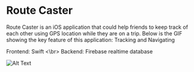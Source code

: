 # Route Caster

Route Caster is an iOS application that could help friends to keep track of each other using GPS location while they are on a trip. Below is the GIF showing the key feature of this application: Tracking and Navigating

Frontend: Swift
<\br>
Backend: Firebase realtime database

![Alt Text](route-caster.gif)


